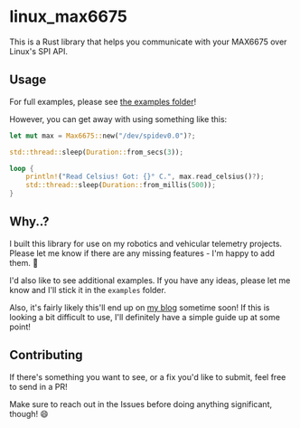 # linux_max6675

This is a Rust library that helps you communicate with your MAX6675 over Linux's SPI API.

## Usage

For full examples, please see [the examples folder](https://github.com/onkoe/linux_max6675/blob/examples/duo.rs)!

However, you can get away with using something like this:

```rust
let mut max = Max6675::new("/dev/spidev0.0")?;

std::thread::sleep(Duration::from_secs(3));

loop {
    println!("Read Celsius! Got: {}° C.", max.read_celsius()?);
    std::thread::sleep(Duration::from_millis(500));
}
```

## Why..?

I built this library for use on my robotics and vehicular telemetry projects. Please let me know if there are any missing features - I'm happy to add them. 🤩️

I'd also like to see additional examples. If you have any ideas, please let me know and I'll stick it in the `examples` folder.

Also, it's fairly likely this'll end up on [my blog](https://barretts.club) sometime soon! If this is looking a bit difficult to use, I'll definitely have a simple guide up at some point!

## Contributing

If there's something you want to see, or a fix you'd like to submit, feel free to send in a PR!

Make sure to reach out in the Issues before doing anything significant, though! 😄️
